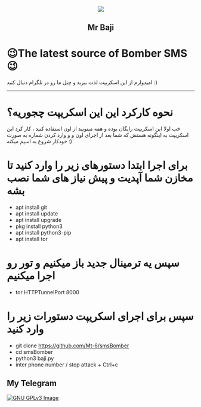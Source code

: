 <p align="center"><img src="https://i.pinimg.com/originals/3a/1c/15/3a1c151e4f4c00676ee2c99e431aa428.png"></p>
<h2 align="center"><b>Mr Baji</b></h2>

</p>

# 😉The latest source of Bomber SMS😉
امیدوارم از این اسکریپت لذت ببرید و چنل ما رو در تلگرام دنبال کنید  :)
<hr> 

# نحوه کارکرد این این اسکریپت چجوریه؟

 خب اولا این اسکریپت رایگان بوده و همه میتونید از اون استفاده کنید ، کار کرد این اسکریپت به اینگونه هستش که
شما بعد از اجرای اون و و وارد کردن شماره به صورت خودکار شروع به اسپم میکنه :)

 
 
 
# برای اجرا ابتدا دستورهای زیر را وارد کنید تا مخازن شما آپدیت و پیش نیاز های شما نصب بشه

* apt install git
* apt install update
* apt install upgrade
* pkg install python3
* apt install python3-pip
* apt install tor 

# سپس یه ترمینال جدید باز میکنیم و تور رو اجرا میکنیم

* tor HTTPTunnelPort 8000

# سپس برای اجرای اسکریپت دستورات زیر را وارد کنید

* git clone https://github.com/Mt-6/smsBomber
* cd smsBomber
* python3 baji.py
* inter phone number / stop attack + Ctrl+c

## My Telegram
[![GNU GPLv3 Image](https://telegram.org/img/t_logo.png)](http://t.me/mrbaji)
